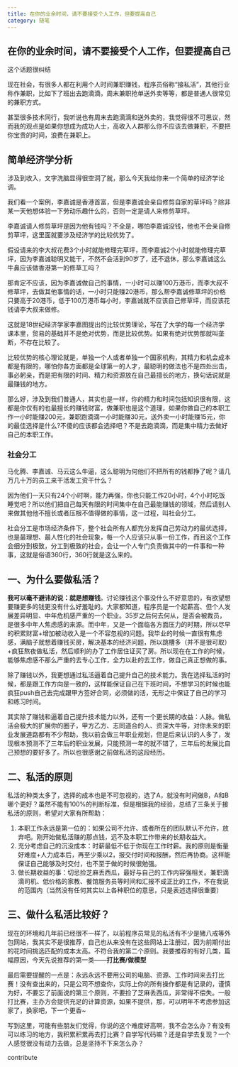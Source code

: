 ```yaml
---
title: 在你的业余时间，请不要接受个人工作，但要提高自己
category: 随笔
---
```


## 在你的业余时间，请不要接受个人工作，但要提高自己

这个话题很纠结

现在社会，有很多人都在利用个人时间兼职赚钱，程序员俗称“接私活”，其他行业称作兼职，比如下了班出去跑滴滴，周末兼职抢单送外卖等等，都是普通人很常见的兼职方式。

甚至很多技术同行，我听说也有周末去跑滴滴和送外卖的，我觉得很不可思议，然而我的观点是如果你想成为成功人士，高收入人群那么你不应该去做兼职，不要把你宝贵的时间，浪费在兼职上。

## 简单经济学分析

涉及到收入，文字洗脑显得很空洞了就，那么今天我给你来一个简单的经济学论调。

我们看一个案例，李嘉诚是香港首富，但是李嘉诚会亲自修剪自家的草坪吗？除非某一天他想体验一下劳动乐趣什么的，否则一定是请人来修剪草坪。

李嘉诚请人修剪草坪是因为他有钱吗？不全是，哪怕李嘉诚没钱，他也不会亲自修剪草坪，这里面就要涉及经济学的比较优势了。

假设请来的李大叔花费3个小时就能修理完草坪，而李嘉诚2个小时就能修理完草坪，因为李嘉诚聪明又能干，不然不会活到90岁了，还不退休，那么李嘉诚这么牛鼻应该做香港第一的修草工吗？

那肯定不应该，因为李嘉诚做自己的事情，一小时可以赚100万港币，而李大叔不修草坪，去做其他事情的话，一小时只能赚20港币，那么帮李嘉诚修草坪的价格只要高于20港币，低于100万港币每小时，李嘉诚就不应该自己修草坪，而应该花钱请李大叔来做修。

这就是18世纪经济学家李嘉图提出的比较优势理论，写在了大学的每一个经济学课本里，贸易的基础并不是绝对优势，而是比较优势。如果有绝对优势那就叫垄断，不存在比较了。

比较优势的核心理论就是，单独一个人或者单独一个国家机构，其精力和机会成本都是有限的，哪怕你各方面都是全球第一的人才，最聪明的做法也不是四处出击，事必躬亲，而是把有限的时间、精力和资源放在自己最擅长的地方，换句话说就是最赚钱的地方。

那么好，涉及到我们普通人，其实也是一样，你的精力和时间包括知识很有限，这都是你仅有的也最擅长的赚钱财富，做兼职也是这个道理，如果你做自己的本职工作一小时能赚200元，兼职跑滴滴一小时能赚30元，送外卖一小时能赚15元，你的最佳选择是什么?不傻的应该都会选择吧？不是去跑滴滴，而是集中精力去做好自己的本职工作。

### 社会分工

马化腾、李嘉诚、马云这么牛逼，这么聪明为何他们不把所有的钱都挣了呢？请几万几十万的员工来干活发工资干什么？

因为他们一天只有24个小时啊，能力再强，你也只能工作20小时，4个小时吃饭睡觉吧？所以他们把自己每天有限的时间集中在自己最能赚钱的领域，然后请别人来做其他他不擅长或者压根不值得做的事情，这一过程，叫社会分工。

社会分工是市场经济条件下，整个社会所有人都充分发挥自己劳动力的最优选择，也是最理想、最人性化的社会现象，每一个人应该只从事一份工作，而且这个工作会细分到极致，分工到极致的社会，会让一个人专门负责做其中的一件事和一种事，这就是俗语360行，360行就是这么来的。

## 一、为什么要做私活？

**我可以毫不避讳的说：就是想赚钱**。讨论赚钱这个事没什么不好意思的，有欲望想要赚更多的钱更没有什么好羞耻的。大家都知道，程序员是一个起薪高、但个人发展差异明显、中年危机感严重的一个职业。35岁之后何去何从，是否会被裁员，是很多中年人焦虑感的来源。而中年，又是一个面临各方面压力的时期，所以尽早的积累财富+增加被动收入是一个不容忽视的问题。我毕业的时候一直很有焦虑感，满脑子就想着赚钱买房，解决基本的经济问题，所以跳槽多（并不是很可取）+疯狂熬夜做私活，然后顺利的办了工作居住证买了房。所以现在在工作的时候，能够焦虑感不那么严重的去专心工作，全力以赴的去工作，做自己真正想做的事。

除了赚钱以外，我更想通过私活逼着自己提升自己的技术能力。我在选择私活的时候，都是跟工作方向是一致的，这样能保证自己在下班时间，不想学习的时候也能疯狂push自己去完成跟甲方签好合同，必须做的活，无形之中保证了自己的学习和练习时间。

其实除了赚钱和逼着自己提升技术能力以外，还有一个更长期的收益：人脉。做私活会极大的扩展你的圈子，甲方乙方、志同道合的人、资深大牛等，对你未来的职业发展道路都有不少帮助，我以前会做三年职业规划，但是后来认识的人多了，发现根本预测不了三年后的职业发展，只能预测一年的就不错了，三年后的发展比自己预想的要好多了。所以也很感谢之前做私活的这段经历。

## 二、私活的原则

私活的种类太多了，选择的成本也是不可忽视的，选了A，就没有时间做B，A和B哪个更好？虽然不能有100%的判断标准，但是根据我的经验，总结了三条关于接私活的原则，希望对大家有所帮助：

1. 本职工作永远是第一位的：如果公司不允许、或者所在的团队默认不允许，放弃吧。刚开始做私活赚的那点钱，远不及本职工作带来的长期收益大。
2. 充分考虑自己的沉没成本：时薪最低不低于你现在工作时薪。我的原则是衡量好难度+人力成本后，再至少乘以2，报交付时间和报酬，然后再协商。这样能保证自己能够及时交付，也不至于做的时候很勉强。
3. 做长期收益的事：切忌捡芝麻丢西瓜，最好与自己的工作内容强相关。兼职滴滴司机、低价格的家教、餐馆服务员等时间和汇报不成正比的工作，不在我说的范围内（当然没有任何其实以上各种职位的意思，只是表述选择很重要）

## 三、做什么私活比较好？

现在的环境和几年前已经很不一样了，以前程序员常见的私活有不少是猪八戒等外包网站，我其实不是很推荐，自己也从来没有在这些网站上注册过，因为前期付出的花时间挑选匹配的成本太高。不符合我的第二个原则。我要推荐的有好几类，篇幅原因，今天先说推荐的第一类——**打比赛/做模型**

最后需要提醒的一点是：永远永远不要用公司的电脑、资源、工作时间来去打比赛！没有查出来的，只是公司不想查你，实际上你的所有操作都是有记录的，谨慎为好，不要忘了前面说的第三个原则，不要捡了芝麻丢西瓜，非常得不偿失。一般打比赛，主办方会提供充足的计算资源，如果不提供，那，可以明年不考虑参加这家了，换家吧，下一个更香~

写到这里，可能有些朋友们觉得，你说的这个难度好高啊，我不会怎么办？有没有可以练习的地方，我积累积累再去打比赛？自学写代码嘛？还是自学去复现？一个人感觉很没有动力去做，总是坚持不下来怎么办？

contribute


